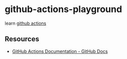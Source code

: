 # github-actions-playground

learn [github actions](https://docs.github.com/en/actions)

## Resources

- [GitHub Actions Documentation - GitHub Docs](https://docs.github.com/en/actions)